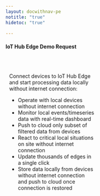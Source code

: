 ```yaml
---
layout: docwithnav-pe
notitle: "true"
hidetoc: "true"

---
```


<h4 class="text-center pt-2 pb-2" style="width: 100%">IoT Hub Edge Demo Request</h4>
<div style="display: flex;">
    <div style="width: 50%; margin: 30px 10px 0;">
        <div class="pricing-square-description">
            <p>Connect devices to IoT Hub Edge and start processing data locally without internet connection:</p>
        </div>
        <ul>
            <li class="pricing-square-item">Operate with local devices without internet connection</li>
            <li class="pricing-square-item">Monitor local events/timeseries data with real-time dashboard</li>
            <li class="pricing-square-item">Push to cloud only subset of filtered data from devices</li>
            <li class="pricing-square-item">React to critical local situations on site without internet connection</li>
            <li class="pricing-square-item">Update thousands of edges in a single click</li>
            <li class="pricing-square-item">Store data locally from devices without internet connection and push to cloud once connection is restored</li>
        </ul>
    </div>
    <div style="width: 50%; margin: 0 10px 0;">
        <div class="ml-form-embed"
             data-account="1017142:w0j5m5g7f5"
             data-form="1575980:e2f1u0">
        </div>
    </div>
</div>

<script type="text/javascript">
    (function(m,a,i,l,e,r){ m['MailerLiteObject']=e;function f(){
            var c={ a:arguments,q:[]};var r=this.push(c);return "number"!=typeof r?r:f.bind(c.q);}
            f.q=f.q||[];m[e]=m[e]||f.bind(f.q);m[e].q=m[e].q||f.q;r=a.createElement(i);
            var _=a.getElementsByTagName(i)[0];r.async=1;r.src=l+'?v'+(~~(new Date().getTime()/1000000));
            _.parentNode.insertBefore(r,_);})(window, document, 'script', 'https://static.mailerlite.com/js/universal.js', 'ml');
    
        var ml_account = ml('accounts', '1017142', 'w0j5m5g7f5', 'load');
</script>

